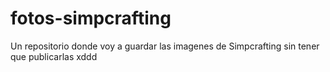 # fotos-simpcrafting
Un repositorio donde voy a guardar las imagenes de Simpcrafting sin tener que publicarlas xddd

